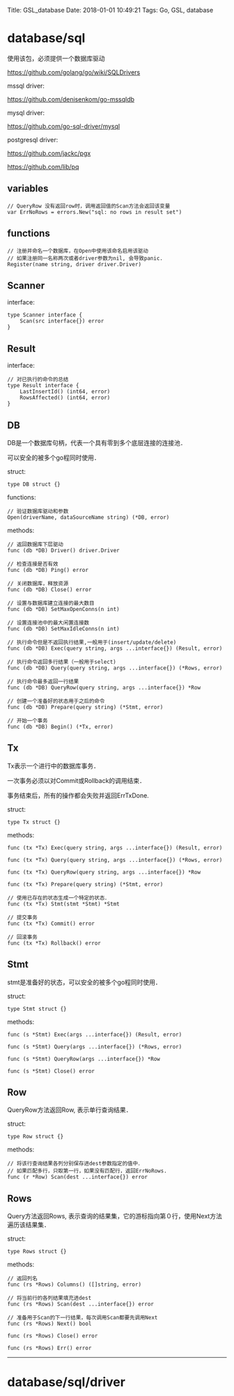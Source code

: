 Title: GSL_database
Date: 2018-01-01 10:49:21
Tags: Go, GSL, database



# database/sql

使用该包，必须提供一个数据库驱动

<https://github.com/golang/go/wiki/SQLDrivers>

mssql driver:

<https://github.com/denisenkom/go-mssqldb>

mysql driver:

<https://github.com/go-sql-driver/mysql>

postgresql driver:

<https://github.com/jackc/pgx>

<https://github.com/lib/pq>

## variables

    // QueryRow 没有返回row时，调用返回值的Scan方法会返回该变量
    var ErrNoRows = errors.New("sql: no rows in result set")

## functions

    // 注册并命名一个数据库，在Open中使用该命名启用该驱动
    // 如果注册同一名称两次或者driver参数为nil, 会导致panic.
    Register(name string, driver driver.Driver)

## Scanner

interface:

    type Scanner interface {
        Scan(src interface{}) error
    }

## Result

interface:

    // 对已执行的命令的总结
    type Result interface {
        LastInsertId() (int64, error)
        RowsAffected() (int64, error)
    }

## DB

DB是一个数据库句柄，代表一个具有零到多个底层连接的连接池．

可以安全的被多个go程同时使用．

struct:

    type DB struct {}

functions:

    // 验证数据库驱动和参数
    Open(driverName, dataSourceName string) (*DB, error)

methods:

    // 返回数据库下层驱动
    func (db *DB) Driver() driver.Driver

    // 检查连接是否有效
    func (db *DB) Ping() error

    // 关闭数据库，释放资源
    func (db *DB) Close() error

    // 设置与数据库建立连接的最大数目
    func (db *DB) SetMaxOpenConns(n int)

    // 设置连接池中的最大闲置连接数
    func (db *DB) SetMaxIdleConns(n int)

    // 执行命令但是不返回执行结果,一般用于(insert/update/delete)
    func (db *DB) Exec(query string, args ...interface{}) (Result, error)

    // 执行命令返回多行结果（一般用于select)
    func (db *DB) Query(query string, args ...interface{}) (*Rows, error)

    // 执行命令最多返回一行结果
    func (db *DB) QueryRow(query string, args ...interface{}) *Row

    // 创建一个准备好的状态用于之后的命令
    func (db *DB) Prepare(query string) (*Stmt, error)

    // 开始一个事务
    func (db *DB) Begin() (*Tx, error)

## Tx

Tx表示一个进行中的数据库事务．

一次事务必须以对Commit或Rollback的调用结束．

事务结束后，所有的操作都会失败并返回ErrTxDone.

struct:

    type Tx struct {}

methods:

    func (tx *Tx) Exec(query string, args ...interface{}) (Result, error)

    func (tx *Tx) Query(query string, args ...interface{}) (*Rows, error)

    func (tx *Tx) QueryRow(query string, args ...interface{}) *Row

    func (tx *Tx) Prepare(query string) (*Stmt, error)

    // 使用已存在的状态生成一个特定的状态．
    func (tx *Tx) Stmt(stmt *Stmt) *Stmt

    // 提交事务
    func (tx *Tx) Commit() error

    // 回滚事务
    func (tx *Tx) Rollback() error

## Stmt

stmt是准备好的状态，可以安全的被多个go程同时使用．

struct:

    type Stmt struct {}

methods:

    func (s *Stmt) Exec(args ...interface{}) (Result, error)

    func (s *Stmt) Query(args ...interface{}) (*Rows, error)

    func (s *Stmt) QueryRow(args ...interface{}) *Row

    func (s *Stmt) Close() error

## Row

QueryRow方法返回Row, 表示单行查询结果．

struct:

    type Row struct {}

methods:

    // 将该行查询结果各列分别保存进dest参数指定的值中．
    // 如果匹配多行，只取第一行，如果没有匹配行，返回ErrNoRows.
    func (r *Row) Scan(dest ...interface{}) error

## Rows

Query方法返回Rows, 表示查询的结果集，它的游标指向第０行，使用Next方法遍历该结果集．

struct:

    type Rows struct {}

methods:

    // 返回列名
    func (rs *Rows) Columns() ([]string, error)

    // 将当前行的各列结果填充进dest
    func (rs *Rows) Scan(dest ...interface{}) error

    // 准备用于Scan的下一行结果，每次调用Scan都要先调用Next
    func (rs *Rows) Next() bool

    func (rs *Rows) Close() error

    func (rs *Rows) Err() error

***

# database/sql/driver
